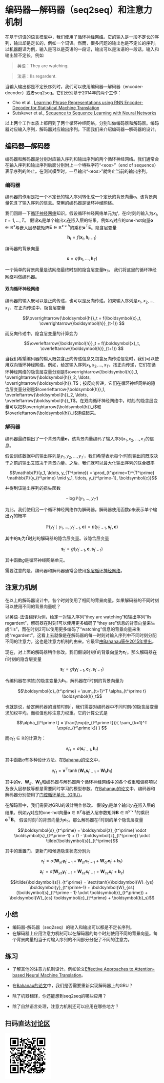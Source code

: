 # 编码器—解码器（seq2seq）和注意力机制


在基于词语的语言模型中，我们使用了[循环神经网络](../chapter_recurrent-neural-networks/rnn-gluon.md)。它的输入是一段不定长的序列，输出却是定长的，例如一个词语。然而，很多问题的输出也是不定长的序列。以机器翻译为例，输入是可以是英语的一段话，输出可以是法语的一段话，输入和输出皆不定长，例如

> 英语：They are watching.

> 法语：Ils regardent.

当输入输出都是不定长序列时，我们可以使用编码器—解码器（encoder-decoder）或者seq2seq。它们分别基于2014年的两个工作：

* Cho et al., [Learning Phrase Representations using RNN Encoder-Decoder for Statistical Machine Translation](https://www.aclweb.org/anthology/D14-1179)
* Sutskever et al., [Sequence to Sequence Learning with Neural Networks](https://papers.nips.cc/paper/5346-sequence-to-sequence-learning-with-neural-networks.pdf)

以上两个工作本质上都用到了两个循环神经网络，分别叫做编码器和解码器。编码器对应输入序列，解码器对应输出序列。下面我们来介绍编码器—解码器的设计。


## 编码器—解码器

编码器和解码器是分别对应输入序列和输出序列的两个循环神经网络。我们通常会在输入序列和输出序列后面分别附上一个特殊字符“&lt;eos&gt;”（end of sequence）表示序列的终止。在测试模型时，一旦输出“&lt;eos&gt;”就终止当前的输出序列。

### 编码器

编码器的作用是把一个不定长的输入序列转化成一个定长的背景向量$\boldsymbol{c}$。该背景向量包含了输入序列的信息。常用的编码器是循环神经网络。

我们回顾一下[循环神经网络](../chapter_recurrent-neural-networks/rnn-scratch.md)知识。假设循环神经网络单元为$f$，在$t$时刻的输入为$x_t, t=1, \ldots, T$。
假设$\boldsymbol{x}_t$是单个输出$x_t$在嵌入层的结果，例如$x_t$对应的one-hot向量$\boldsymbol{o} \in \mathbb{R}^x$与嵌入层参数矩阵$\boldsymbol{E} \in \mathbb{R}^{x \times h}$的乘积$\boldsymbol{o}^\top \boldsymbol{E}$。隐含层变量

$$\boldsymbol{h}_t = f(\boldsymbol{x}_t, \boldsymbol{h}_{t-1}) $$

编码器的背景向量

$$\boldsymbol{c} =  q(\boldsymbol{h}_1, \ldots, \boldsymbol{h}_T)$$

一个简单的背景向量是该网络最终时刻的隐含层变量$\boldsymbol{h}_T$。
我们将这里的循环神经网络叫做编码器。

#### 双向循环神经网络

编码器的输入既可以是正向传递，也可以是反向传递。如果输入序列是$x_1, x_2, \ldots, x_T$，在正向传递中，隐含层变量

$$\overrightarrow{\boldsymbol{h}}_t = f(\boldsymbol{x}_t, \overrightarrow{\boldsymbol{h}}_{t-1}) $$


而反向传递中，隐含层变量的计算变为

$$\overleftarrow{\boldsymbol{h}}_t = f(\boldsymbol{x}_t, \overleftarrow{\boldsymbol{h}}_{t+1}) $$




当我们希望编码器的输入既包含正向传递信息又包含反向传递信息时，我们可以使用双向循环神经网络。例如，给定输入序列$x_1, x_2, \ldots, x_T$，按正向传递，它们在循环神经网络的隐含层变量分别是$\overrightarrow{\boldsymbol{h}}_1, \overrightarrow{\boldsymbol{h}}_2, \ldots, \overrightarrow{\boldsymbol{h}}_T$；按反向传递，它们在循环神经网络的隐含层变量分别是$\overleftarrow{\boldsymbol{h}}_1, \overleftarrow{\boldsymbol{h}}_2, \ldots, \overleftarrow{\boldsymbol{h}}_T$。在双向循环神经网络中，时刻$i$的隐含层变量可以把$\overrightarrow{\boldsymbol{h}}_i$和$\overleftarrow{\boldsymbol{h}}_i$连结起来。

### 解码器

编码器最终输出了一个背景向量$\boldsymbol{c}$，该背景向量编码了输入序列$x_1, x_2, \ldots, x_T$的信息。

假设训练数据中的输出序列是$y_1, y_2, \ldots, y_{T^\prime}$，我们希望表示每个$t$时刻输出的既取决于之前的输出又取决于背景向量。之后，我们就可以最大化输出序列的联合概率

$$\mathbb{P}(y_1, \ldots, y_{T^\prime}) = \prod_{t^\prime=1}^{T^\prime} \mathbb{P}(y_{t^\prime} \mid y_1, \ldots, y_{t^\prime-1}, \boldsymbol{c})$$


并得到该输出序列的损失函数

$$- \log\mathbb{P}(y_1, \ldots, y_{T^\prime})$$

为此，我们使用另一个循环神经网络作为解码器。解码器使用函数$p$来表示单个输出$y_{t^\prime}$的概率

$$\mathbb{P}(y_{t^\prime} \mid y_1, \ldots, y_{t^\prime-1}, \boldsymbol{c}) = p(y_{t^\prime-1}, \boldsymbol{s}_{t^\prime}, \boldsymbol{c})$$

其中的$\boldsymbol{s}_t$为$t^\prime$时刻的解码器的隐含层变量。该隐含层变量

$$\boldsymbol{s}_{t^\prime} = g(y_{t^\prime-1}, \boldsymbol{c}, \boldsymbol{s}_{t^\prime-1})$$

其中函数$g$是循环神经网络单元。

需要注意的是，编码器和解码器通常会使用[多层循环神经网络](../chapter_recurrent-neural-networks/rnn-gluon.md)。

## 注意力机制

在以上的解码器设计中，各个时刻使用了相同的背景向量。如果解码器的不同时刻可以使用不同的背景向量呢？

以英语-法语翻译为例，给定一对输入序列“they are watching”和输出序列“Ils regardent”，解码器在时刻1可以使用更多编码了“they are”信息的背景向量来生成“Ils”，而在时刻2可以使用更多编码了“watching”信息的背景向量来生成“regardent”。这看上去就像是在解码器的每一时刻对输入序列中不同时刻分配不同的注意力。这也是注意力机制的由来。它最早[由Bahanau等在2015年提出](https://arxiv.org/abs/1409.0473)。

现在，对上面的解码器稍作修改。我们假设时刻$t^\prime$的背景向量为$\boldsymbol{c}_{t^\prime}$。那么解码器在$t^\prime$时刻的隐含层变量

$$\boldsymbol{s}_{t^\prime} = g(\boldsymbol{y}_{t^\prime-1}, \boldsymbol{c}_{t^\prime}, \boldsymbol{s}_{t^\prime-1})$$


令编码器在$t$时刻的隐含变量为$\boldsymbol{h}_t$，解码器在$t^\prime$时刻的背景向量为

$$\boldsymbol{c}_{t^\prime} = \sum_{t=1}^T \alpha_{t^\prime t} \boldsymbol{h}_t$$


也就是说，给定解码器的当前时刻$t^\prime$，我们需要对编码器中不同时刻$t$的隐含层变量求加权平均。而权值也称注意力权重。它的计算公式是

$$\alpha_{t^\prime t} = \frac{\exp(e_{t^\prime t})}{ \sum_{k=1}^T \exp(e_{t^\prime k}) } $$

而$e_{t^\prime t} \in \mathbb{R}$的计算为：

$$e_{t^\prime t} = a(\boldsymbol{s}_{t^\prime - 1}, \boldsymbol{h}_t)$$

其中函数$a$有多种设计方法。在[Bahanau的论文](https://arxiv.org/abs/1409.0473)中，

$$e_{t^\prime t} = \boldsymbol{v}^\top \tanh(\boldsymbol{W}_s \boldsymbol{s}_{t^\prime - 1} + \boldsymbol{W}_h \boldsymbol{h}_t)$$

其中的$\boldsymbol{v}$、$\boldsymbol{W}_s$、$\boldsymbol{W}_h$和编码器与解码器两个循环神经网络中的各个权重和偏移项以及嵌入层参数等都是需要同时学习的模型参数。在[Bahanau的论文](https://arxiv.org/abs/1409.0473)中，编码器和解码器分别使用了[门控循环单元（GRU）](../chapter_recurrent-neural-networks/gru-scratch.md)。


在解码器中，我们需要对GRU的设计稍作修改。
假设$\boldsymbol{y}_t$是单个输出$y_t$在嵌入层的结果，例如$y_t$对应的one-hot向量$\boldsymbol{o} \in \mathbb{R}^y$与嵌入层参数矩阵$\boldsymbol{B} \in \mathbb{R}^{y \times s}$的乘积$\boldsymbol{o}^\top \boldsymbol{B}$。
假设时刻$t^\prime$的背景向量为$\boldsymbol{c}_{t^\prime}$。那么解码器在$t^\prime$时刻的单个隐含层变量

$$\boldsymbol{s}_{t^\prime} = \boldsymbol{z}_{t^\prime} \odot \boldsymbol{s}_{t^\prime-1}  + (1 - \boldsymbol{z}_{t^\prime}) \odot \tilde{\boldsymbol{s}}_{t^\prime}$$

其中的重置门、更新门和候选隐含状态分别为


$$\boldsymbol{r}_{t^\prime} = \sigma(\boldsymbol{W}_{yr} \boldsymbol{y}_{t^\prime-1} + \boldsymbol{W}_{sr} \boldsymbol{s}_{t^\prime - 1} + \boldsymbol{W}_{cr} \boldsymbol{c}_{t^\prime} + \boldsymbol{b}_r)$$

$$\boldsymbol{z}_{t^\prime} = \sigma(\boldsymbol{W}_{yz} \boldsymbol{y}_{t^\prime-1} + \boldsymbol{W}_{sz} \boldsymbol{s}_{t^\prime - 1} + \boldsymbol{W}_{cz} \boldsymbol{c}_{t^\prime} + \boldsymbol{b}_z)$$

$$\tilde{\boldsymbol{s}}_{t^\prime} = \text{tanh}(\boldsymbol{W}_{ys} \boldsymbol{y}_{t^\prime-1} + \boldsymbol{W}_{ss} (\boldsymbol{s}_{t^\prime - 1} \odot \boldsymbol{r}_{t^\prime}) + \boldsymbol{W}_{cs} \boldsymbol{c}_{t^\prime} + \boldsymbol{b}_s)$$

## 小结

* 编码器-解码器（seq2seq）的输入和输出可以都是不定长序列。
* 在解码器上应用注意力机制可以在解码器的每个时刻使用不同的背景向量。每个背景向量相当于对输入序列的不同部分分配了不同的注意力。


## 练习

* 了解其他的注意力机制设计。例如论文[Effective Approaches to Attention-based Neural Machine Translation](https://nlp.stanford.edu/pubs/emnlp15_attn.pdf)。

* 在[Bahanau的论文](https://arxiv.org/abs/1409.0473)中，我们是否需要重新实现解码器上的GRU？

* 除了机器翻译，你还能想到seq2seq的哪些应用？

* 除了自然语言处理，注意力机制还可以应用在哪些地方？

## 扫码直达[讨论区](https://discuss.gluon.ai/t/topic/4523)

![](../img/qr_seq2seq-attention.svg)
